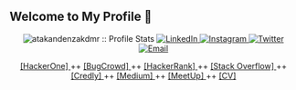 ## Welcome to My Profile 👋
<p align="center">
<img src="https://komarev.com/ghpvc/?username=atakandenzakdmr&color=blueviolet" alt="atakandenzakdmr :: Profile Stats"></a>
<a href="https://www.linkedin.com/in/atakandenzakdmr" target="_blank"><img alt="LinkedIn" src="https://img.shields.io/badge/LinkedIn-%40atakandenzakdmr-blue"</a>
<a href="https://www.instagram.com/atakandenzakdmr/" <img alt="Instagram" target="_blank"><img alt="Instagram" src="https://img.shields.io/badge/Instagram-%40atakandenzakdmr-blueviolet"</a>
<a href="https://twitter.com/atakandenzakdmr/" target="_blank"><img alt="Twitter" src="https://img.shields.io/badge/Twitter-%40atakandenzakdmr-blue"</a>
<a href="mailto:atakandenizakdemir@gmail.com"><img alt="Email" src="https://img.shields.io/badge/E--Mail-atakandenizakdemir%40gmail.com-orange"</a>
<div align="center">
<a href="https://hackerone.com/atakandenzakdmr" link="red"> [HackerOne] </a> ++
<a href="https://bugcrowd.com/atakandenzakdemr" link="blue"> [BugCrowd] </a> ++
<a href="https://www.hackerrank.com/atakandenzakdmr" link="blue"> [HackerRank] </a> ++ 
<a href="https://stackoverflow.com/users/16284211/atakan-deniz-akdemir" link="green"> [Stack Overflow] </a> ++ 
<a href="https://www.credly.com/users/atakan-deniz-akdemir" link="yellow"> [Credly] </a> ++ 
<a href="https://medium.com/@atakandenzakdemr" link="yellow"> [Medium] </a> ++
<a href="https://www.meetup.com/tr-TR/members/300503703/" link="ocean"> [MeetUp] </a> ++ 
<a href="https://europa.eu/europass/eportfolio/screen/share/51ca9aad-c0f8-484b-b741-1a47c08e352f?lang=en" link="grey"> [CV] </a>
<div>  

</p>
